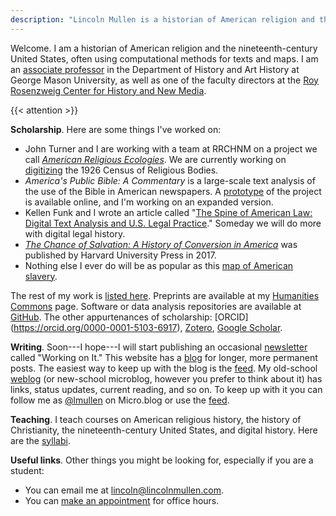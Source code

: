 ```yaml
---
description: "Lincoln Mullen is a historian of American religion and the nineteenth-century United States."
---
```


Welcome. I am a historian of American religion and the nineteenth-century United States, often using computational methods for texts and maps. I am an [associate professor](https://historyarthistory.gmu.edu/people/lmullen) in the Department of History and Art History at George Mason University, as well as one of the faculty directors at the [Roy Rosenzweig Center for History and New Media](https://rrchnm.org/).

{{< attention >}}

**Scholarship**. Here are some things I've worked on:

- John Turner and I are working with a team at RRCHNM on a project we call [*American Religious Ecologies*](http://religiousecologies.org). We are currently working on [digitizing](https://rrchnm.org/news/rrchnm-to-digitize-the-1926-census-of-religious-bodies/) the 1926 Census of Religious Bodies.
- *America's Public Bible: A Commentary* is a large-scale text analysis of the use of the Bible in American newspapers. A [prototype](http://americaspublicbible.org/) of the project is available online, and I'm working on an expanded version.
- Kellen Funk and I wrote an article called "[The Spine of American Law: Digital Text Analysis and U.S. Legal Practice](https://academic.oup.com/ahr/article/123/1/132/4840258?guestAccessKey=3a271895-4af8-41e8-b3d9-15941dfe0bcf)." Someday we will do more with digital legal history.
- [*The Chance of Salvation: A History of Conversion in America*](https://www.hup.harvard.edu/catalog.php?isbn=9780674975620) was published by Harvard University Press in 2017. 
- Nothing else I ever do will be as popular as this [map of American slavery](https://lincolnmullen.com/projects/slavery/).

The rest of my work is [listed here](/scholarship/). Preprints are available at my [Humanities Commons](https://hcommons.org/members/lmullen/) page. Software or data analysis repositories are available at [GitHub](https://github.com/lmullen/). The other appurtenances of scholarship: [ORCID] (https://orcid.org/0000-0001-5103-6917), [Zotero](https://www.zotero.org/lmullen), [Google Scholar](https://scholar.google.com/citations?hl=en&user=qhhNmCQAAAAJ).

**Writing**. Soon---I hope---I will start publishing an occasional [newsletter](https://buttondown.email/lmullen) called "Working on It." This website has a [blog](/blog/) for longer, more permanent posts. The easiest way to keep up with the blog is the [feed](https://lincolnmullen.com/blog/index.xml). My old-school [weblog](https://weblog.lincolnmullen.com/) (or new-school microblog, however you prefer to think about it) has links, status updates, current reading, and so on. To keep up with it you can follow me as [@lmullen](https://micro.blog/lmullen) on Micro.blog or use the [feed](https://weblog.lincolnmullen.com/feed.xml).

**Teaching**. I teach courses on American religious history, the history of Christianity, the nineteenth-century United States, and digital history. Here are the [syllabi](/courses/).

**Useful links**. Other things you might be looking for, especially if you are a student:

- You can email me at [lincoln@lincolnmullen.com](mailto:lincoln@lincolnmullen.com).
- You can [make an appointment](/page/office-hours/) for office hours. 
